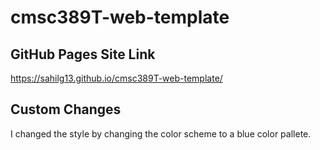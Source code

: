# cmsc389T-web-template

## GitHub Pages Site Link
https://sahilg13.github.io/cmsc389T-web-template/

## Custom Changes
I changed the style by changing the color scheme to a blue color pallete.
